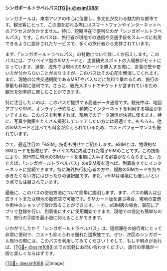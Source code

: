 **シンガポールトラベルパス[[TG💪+ @esim1088](https://t.me/s/esim1088)]**

シンガポールは、東南アジアの中心に位置し、多文化が交わる魅力的な都市です。観光客にとって、この国を訪れる際にはスマートフォンやインターネットへのアクセスが欠かせません。特に、短期滞在で便利なのが「シンガポールトラベルパス」です。このパスは、旅行者が現地での通信や交通手段をスムーズに利用できるように設計されたサービスで、多くの旅行者から支持されています。

まず、「シンガポールトラベルパス」の特徴について詳しくお伝えします。このパスには、プリペイド型のSIMカードと、主要観光スポットの入場券がセットになっています。通常、海外では現地のSIMカードを購入する際に、言葉の壁や使い方が分からないことがありますが、このパスはその心配を解消してくれます。また、現地の公共交通機関であるMRTやバスなどに無料で乗れるため、旅行の移動も非常に便利です。さらに、観光スポットのチケットが含まれているため、観光を効率的に楽しむことができます。

特に注目したいのは、このパスが提供する高速データ通信です。観光中は、地図アプリやSNS、オンライン予約など、頻繁にインターネットを利用する場面が多いですよね。このパスを利用すれば、現地でのデータ通信が快適に使えます。特に、写真や動画をたくさん撮影してシェアしたい方には最適です。もちろん、他のSIMカードと比べても料金が抑えられているため、コストパフォーマンスも優れています。

さて、最近注目の「eSIM」技術も併せてご紹介します。eSIMとは、物理的なSIMカードを搭載せず、デバイス内に内蔵された電子SIMのことです。この技術により、旅行前に現地のSIMカードを事前に入手する必要がなくなりました。たとえば、「シンガポールトラベルパス」のeSIM版を選べば、到着後すぐにインターネットに接続できます。特に海外旅行初心者の方や、複数のSIMカードを持ち歩きたくない方にはぴったりの選択肢です。また、eSIMは環境にも優しいという点でも注目されています。

最後に、このパスの使用方法について簡単に説明します。まず、パスの購入は公式サイトまたは現地の販売店で可能です。SIMカード版を選ぶ場合、現地の空港や街中のショップで受け取ることができます。一方、eSIM版の場合、事前にアプリで登録を行い、到着後にすぐに使用開始できます。現地での設定も簡単なので、旅行の手間を最小限に抑えることができます。

いかがでしたか？「シンガポールトラベルパス」は、短期滞在の旅行者にとって非常に便利で、コストも抑えられる優れた選択肢です。ぜひ、次回のシンガポール旅行の際には、このパスを利用してみてください！そして、もし不明点があれば、[[TG💪+ @esim1088](https://t.me/s/esim1088)]までお気軽にお問い合わせください。旅行の準備が一段と楽しくなるはずです。

[[TG💪+ @esim1088](https://t.me/s/esim1088) ![Image](https://i.postimg.cc/Y0z9fWf4/image.png)]